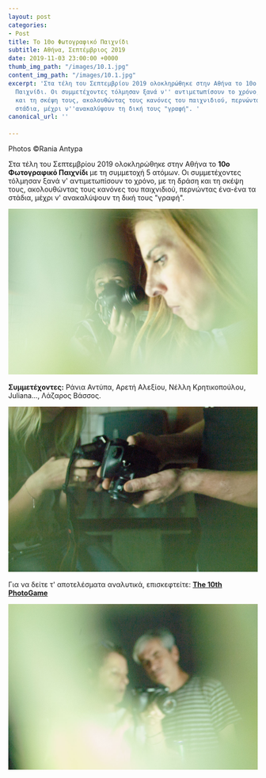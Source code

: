 ```yaml
---
layout: post
categories:
- Post
title: Το 10ο Φωτογραφικό Παιχνίδι
subtitle: Αθήνα, Σεπτέμβριος 2019
date: 2019-11-03 23:00:00 +0000
thumb_img_path: "/images/10.1.jpg"
content_img_path: "/images/10.1.jpg"
excerpt: 'Στα τέλη του Σεπτεμβρίου 2019 ολοκληρώθηκε στην Αθήνα το 10ο Φωτογραφικό
  Παιχνίδι. Οι συμμετέχοντες τόλμησαν ξανά ν'' αντιμετωπίσουν το χρόνο, με τη δράση
  και τη σκέψη τους, ακολουθώντας τους κανόνες του παιχνιδιού, περνώντας ένα-ένα τα
  στάδια, μέχρι ν''ανακαλύψουν τη δική τους "γραφή". '
canonical_url: ''

---
```

Photos ©Rania Antypa

Στα τέλη του Σεπτεμβρίου 2019 ολοκληρώθηκε στην Αθήνα το **10ο Φωτογραφικό Παιχνίδι** με τη συμμετοχή 5 ατόμων. Οι συμμετέχοντες τόλμησαν ξανά ν' αντιμετωπίσουν το χρόνο, με τη δράση και τη σκέψη τους, ακολουθώντας τους κανόνες του παιχνιδιού, περνώντας ένα-ένα τα στάδια, μέχρι ν' ανακαλύψουν τη δική τους "γραφή".

![](/images/10.2.jpg)

**Συμμετέχοντες:** Ράνια Αντύπα, Αρετή Αλεξίου, Νέλλη Κρητικοπούλου, Juliana..., Λάζαρος Βάσσος.

![](/images/10.4.jpg)

Για να δείτε τ' αποτελέσματα αναλυτικά, επισκεφτείτε: [**The 10th PhotoGame**](https://photogames.tk/tag/games/)

![](/images/10.3-1.jpg)